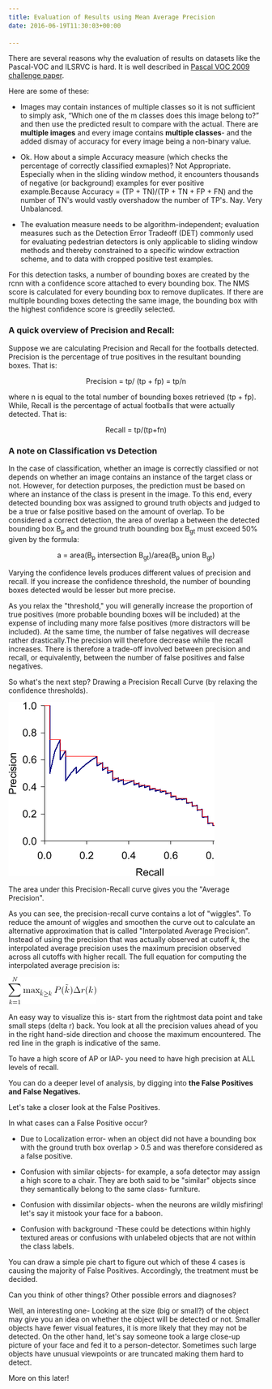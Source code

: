 ```yaml
---
title: Evaluation of Results using Mean Average Precision
date: 2016-06-19T11:30:03+00:00

---
```


There are several reasons why the evaluation of results on datasets like the Pascal-VOC and ILSRVC is hard. It is well described in [Pascal VOC 2009 challenge paper](http://homepages.inf.ed.ac.uk/ckiw/postscript/ijcv_voc09.pdf). 

Here are some of these:

* Images may contain instances of multiple classes so it is not sufficient to simply ask, “Which one of the m classes does this image belong to?” and then use the predicted result to compare with the actual. There are **multiple images** and every image contains **multiple classes**- and the added dismay of accuracy for every image being a non-binary value.

* Ok. How about a simple Accuracy measure (which checks the percentage of correctly classified exmaples)? Not Appropriate. Especially when in the sliding window method, it encounters thousands of negative (or background) examples for ever positive example.Because Accuracy = (TP + TN)/(TP + TN + FP + FN) and the number of TN's would vastly overshadow the number of TP's. Nay. Very Unbalanced.

* The evaluation measure needs to be algorithm-independent; evaluation measures such as the Detection Error Tradeoff (DET) commonly used for evaluating pedestrian detectors is only applicable to sliding window methods and thereby constrained to a specific window extraction scheme, and to data with cropped positive test examples.

For this detection tasks, a number of bounding boxes are created by the rcnn with a confidence score attached to every bounding box. The NMS score is calculated for every bounding box to remove duplicates. If there are multiple bounding boxes detecting the same image, the bounding box with the highest confidence score is greedily selected.

### A quick overview of Precision and Recall:

Suppose we are calculating Precision and Recall for the footballs detected. Precision is the percentage of true positives in the resultant bounding boxes. That is:
<p style="text-align:center;">Precision = tp/ (tp + fp) = tp/n</p>
where n is equal to the total number of bounding boxes retrieved (tp + fp). While, Recall is the percentage of actual footballs that were actually detected. That is:
<p style="text-align:center;">Recall = tp/(tp+fn)</p>

### A note on Classification vs Detection

In the case of classification, whether an image is correctly classified or not depends on whether an image contains an instance of the target class or not. However, for detection purposes, the prediction must be based on where an instance of the class is present in the image. To this end, every detected bounding box was assigned to ground truth objects and judged to be a true or false positive based on the amount of overlap. To be considered a correct detection, the area of overlap a between the detected bounding box B<sub>p</sub> and the ground truth bounding box B<sub>gt</sub> must exceed 50% given by the formula:
<p style="text-align:center;">a = area(B<sub>p</sub> intersection B<sub>gt</sub>)/area(B<sub>p</sub> union B<sub>gt</sub>)</p>

Varying the confidence levels produces different values of precision and recall. If you increase the confidence threshold, the number of bounding boxes detected would be lesser but more precise. 

As you relax the "threshold," you will generally increase the proportion of true positives (more probable bounding boxes will be included) at the expense of including many more false positives (more distractors will be included). At the same time, the number of false negatives will decrease rather drastically.The precision will therefore decrease while the recall increases. There is therefore a trade-off involved between precision and recall, or equivalently, between the number of false positives and false negatives.

So what's the next step? Drawing a Precision Recall Curve (by relaxing the confidence thresholds).

![img532.png](./images/img532.png)

The area under this Precision-Recall curve gives you the "Average Precision".

As you can see, the precision-recall curve contains a lot of "wiggles". To reduce the amount of wiggles and smoothen the curve out to calculate an alternative approximation that is called "Interpolated Average Precision". Instead of using the precision that was actually observed at cutoff <em>k</em>, the interpolated average precision uses the maximum precision observed across all cutoffs with higher recall. The full equation for computing the interpolated average precision is:

![full interpolated precision equation.png](./images/full_interpolated_precision_equation.png)

An easy way to visualize this is- start from the rightmost data point and take small steps (delta r) back. You look at all the precision values ahead of you in the right hand-side direction and choose the maximum encountered. The red line in the graph is indicative of the same.

To have a high score of AP or IAP- you need to have high precision at ALL levels of recall.

You can do a deeper level of analysis, by digging into **the False Positives and False Negatives.**

Let's take a closer look at the False Positives.

In what cases can a False Positive occur?

* Due to Localization error- when an object did not have a bounding box with the ground truth box overlap > 0.5 and was therefore considered as a false positive.

* Confusion with similar objects- for example, a sofa detector may assign a high score to a chair. They are both said to be "similar" objects since they semantically belong to the same class- furniture.

* Confusion with dissimilar objects- when the neurons are wildly misfiring! let's say it mistook your face for a baboon.

* Confusion with background -These could be detections within highly textured areas or confusions with unlabeled objects that are not within the class labels.

You can draw a simple pie chart to figure out which of these 4 cases is causing the majority of False Positives. Accordingly, the treatment must be decided.

Can you think of other things? Other possible errors and diagnoses?

Well, an interesting one- Looking at the size (big or small?) of the object may give you an idea on whether the object will be detected or not. Smaller objects have fewer visual features, it is more likely that they may not be detected. On the other hand, let's say someone took a large close-up picture of your face and fed it to a person-detector. Sometimes such large objects have unusual viewpoints or are truncated making them hard to detect.

More on this later!

 

 


